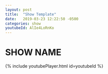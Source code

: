 ```yaml
---
layout: post
title:  "Show Template"
date:   2019-03-23 12:22:50 -0500
categories: show
youtubeId: AlIe4LoRnKo
---
```

# SHOW NAME
{% include youtubePlayer.html id=youtubeId %}
### 
